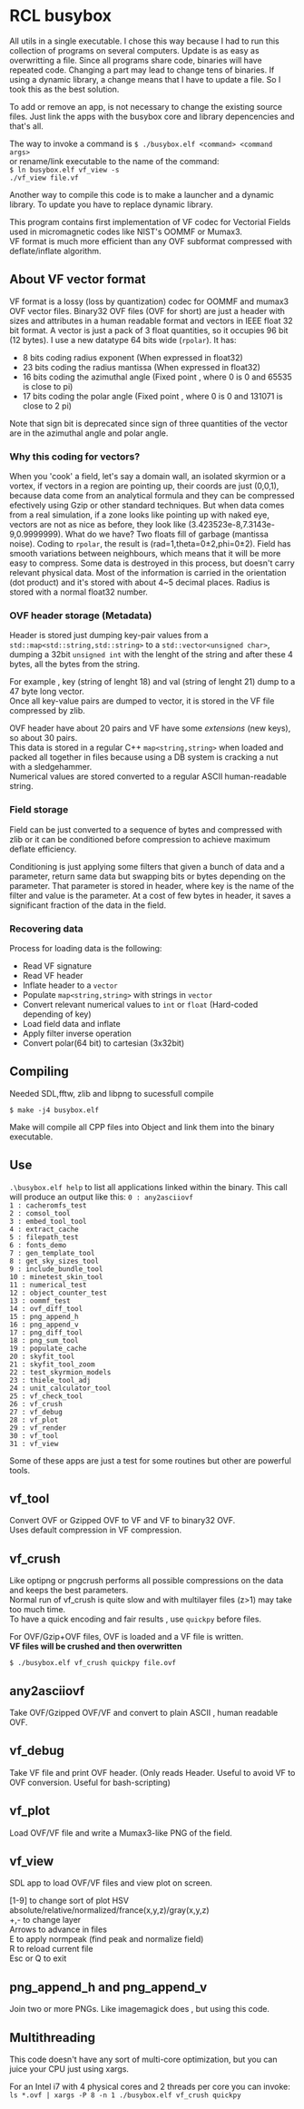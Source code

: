 # RCL busybox
All utils in a single executable.
I chose this way because I had to run this collection of programs on several computers. Update is as easy as overwritting a file. Since all programs share code, binaries will have repeated code. Changing a part may lead to change tens of binaries.
If using a dynamic library, a change means that I have to update a file. So I took this as the best solution.

To add or remove an app, is not necessary to change the existing source files. Just link the apps with the busybox core and library depencencies and that's all.

The way to invoke a command is `$ ./busybox.elf <command> <command args>`  
or rename/link executable to the name of the command:  
`$ ln busybox.elf vf_view -s`  
`./vf_view file.vf`  

Another way to compile this code is to make a launcher and a dynamic library. To update you have to replace dynamic library.  

This program contains first implementation of VF codec for Vectorial Fields used in micromagnetic codes like NIST's OOMMF or Mumax3.  
VF format is much more efficient than any OVF subformat compressed with deflate/inflate algorithm.

## About VF vector format

VF format is a lossy (loss by quantization) codec for OOMMF and mumax3 OVF vector files.
Binary32 OVF files (OVF for short) are just a header with sizes and attributes in  a human readable format and vectors in IEEE float 32 bit format.
A vector is just a pack of 3 float quantities, so it occupies 96 bit (12 bytes).
I use a new datatype 64 bits wide (`rpolar`). 
It has:
* 8 bits coding radius exponent (When expressed in float32)
* 23 bits coding the radius mantissa (When expressed in float32)
* 16 bits coding the azimuthal angle (Fixed point , where 0 is 0 and 65535 is close to pi)
* 17 bits coding the polar angle (Fixed point , where 0 is 0 and 131071 is close to 2 pi)

Note that sign bit is deprecated since sign of three quantities of the vector are in the azimuthal angle and polar angle.

### Why this coding for vectors?

When you 'cook' a field, let's say a domain wall, an isolated skyrmion or a vortex, if vectors in a region are pointing up, their coords are just (0,0,1), because data come from an analytical formula and they can be compressed efectively using Gzip or other standard techniques. But when data comes from a real simulation, if a zone looks like pointing up with naked eye, vectors are not as nice as before, they look like (3.423523e-8,7.3143e-9,0.9999999). What do we have? Two floats fill of garbage (mantissa noise). Coding to `rpolar`, the result is (rad=1,theta=0±2,phi=0±2). Field has smooth variations between neighbours, which means that it will be more easy to compress.
Some data is destroyed in this process, but doesn't carry relevant physical data. Most of the information is carried in the orientation (dot product) and it's stored with about 4~5 decimal places. Radius is stored with a normal float32 number.

### OVF header storage (Metadata)

Header is stored just dumping key-pair values from a `std::map<std::string,std::string>` to a `std::vector<unsigned char>`, dumping a 32bit `unsigned int` with the lenght of the string and after these 4 bytes, all the bytes from the string.  

For example , key (string of lenght 18) and val (string of lenght 21) dump to a 47 byte long vector.  
Once all key-value pairs are dumped to vector, it is stored in the VF file compressed by zlib.  

OVF header have about 20 pairs and VF have some _extensions_ (new keys), so about 30 pairs.  
This data is stored in a regular C++ `map<string,string>` when loaded and packed all together in files because using a DB system is cracking a nut with a sledgehammer.  
Numerical values are stored converted to a regular ASCII human-readable string.   

### Field storage 

Field can be just converted to a sequence of bytes and compressed with zlib or it can be conditioned before compression to achieve maximum deflate efficiency.  

Conditioning is just applying some filters that given a bunch of data and a parameter, return same data but swapping bits or bytes depending on the parameter. That parameter is stored in header, where key is the name of the filter and value is the parameter. At a cost of few bytes in header, it saves a significant fraction of the data in the field.  

### Recovering data

Process for loading data is the following:

* Read VF signature
* Read VF header
* Inflate header to a `vector`
* Populate `map<string,string>` with strings in `vector`
* Convert relevant numerical values to `int` or `float` (Hard-coded depending of key)
* Load field data and inflate
* Apply filter inverse operation
* Convert polar(64 bit) to cartesian (3x32bit)

## Compiling 

Needed SDL,fftw, zlib and libpng to sucessfull compile

`$ make -j4 busybox.elf`

Make will compile all CPP files into Object and link them into the binary executable.

## Use

`.\busybox.elf help` to list all applications linked within the binary.
This call will produce an output like this:
`0 : any2asciiovf`  
`1 : cacheromfs_test`  
`2 : comsol_tool`  
`3 : embed_tool_tool`  
`4 : extract_cache`  
`5 : filepath_test`  
`6 : fonts_demo`  
`7 : gen_template_tool`  
`8 : get_sky_sizes_tool`  
`9 : include_bundle_tool`  
`10 : minetest_skin_tool`  
`11 : numerical_test`  
`12 : object_counter_test`  
`13 : oommf_test`  
`14 : ovf_diff_tool`  
`15 : png_append_h`  
`16 : png_append_v`  
`17 : png_diff_tool`  
`18 : png_sum_tool`  
`19 : populate_cache`  
`20 : skyfit_tool`  
`21 : skyfit_tool_zoom`  
`22 : test_skyrmion_models`  
`23 : thiele_tool_adj`  
`24 : unit_calculator_tool`  
`25 : vf_check_tool`  
`26 : vf_crush`  
`27 : vf_debug`  
`28 : vf_plot`  
`29 : vf_render`  
`30 : vf_tool`  
`31 : vf_view`  

Some of these apps are just a test for some routines but other are powerful tools.

## vf_tool

Convert OVF or Gzipped OVF to VF and VF to binary32 OVF.  
Uses default compression in VF compression.

## vf_crush

Like optipng or pngcrush performs all possible compressions on the data and keeps the best parameters.  
Normal run of vf_crush is quite slow and with multilayer files (z>1) may take too much time.  
To have a quick encoding and fair results , use `quickpy` before files.   

For OVF/Gzip+OVF  files, OVF is loaded and a VF file is written.  
**VF files will be crushed and then overwritten**   
  
`$ ./busybox.elf vf_crush quickpy file.ovf`  

## any2asciiovf 

Take OVF/Gzipped OVF/VF and convert to plain ASCII , human readable OVF.

## vf_debug

Take VF file and print OVF header. (Only reads Header. Useful to avoid VF to OVF conversion. Useful for bash-scripting)

## vf_plot

Load OVF/VF file and write a Mumax3-like PNG of the field.

## vf_view

SDL app to load OVF/VF files and view plot on screen.  

[1-9] to change sort of plot HSV absolute/relative/normalized/france(x,y,z)/gray(x,y,z)  
+,- to change layer  
Arrows to advance in files  
E to apply normpeak (find peak and normalize field)  
R to reload current file  
Esc or Q to exit  

## png_append_h and png_append_v

Join two or more PNGs. Like imagemagick does , but using this code.

## Multithreading

This code doesn't have any sort of multi-core optimization, but you can juice your CPU just using xargs.

For an Intel i7 with 4 physical cores and 2 threads per core you can invoke:  
`ls *.ovf | xargs -P 8 -n 1 ./busybox.elf vf_crush quickpy`
